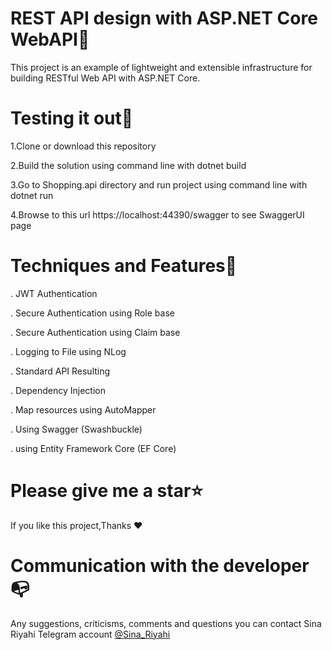 REST API design with ASP.NET Core WebAPI🥇
========================================

This project is an example of lightweight and extensible infrastructure for building RESTful Web API with ASP.NET Core.


Testing it out📢
=========================================

1.Clone or download this repository

2.Build the solution using command line with dotnet build

3.Go to Shopping.api directory and run project using command line with dotnet run

4.Browse to this url https://localhost:44390/swagger to see SwaggerUI page


Techniques and Features🧵
========================================

. JWT Authentication

. Secure Authentication using Role base

. Secure Authentication using Claim base

. Logging to File using NLog

. Standard API Resulting

. Dependency Injection

. Map resources using AutoMapper

. Using Swagger (Swashbuckle)

. using Entity Framework Core (EF Core)


Please give me a star⭐
==========================================

If you like this project,Thanks ❤  


Communication with the developer📭
===========================================

Any suggestions, criticisms, comments and questions you can contact Sina Riyahi Telegram account [@Sina_Riyahi](https://www.t.me/sina_riyahi)

